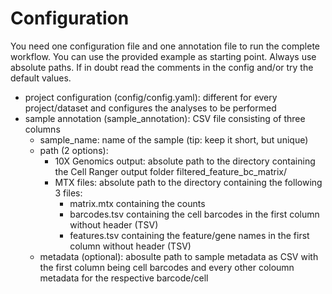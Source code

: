 # Configuration

You need one configuration file and one annotation file to run the complete workflow. You can use the provided example as starting point. Always use absolute paths. If in doubt read the comments in the config and/or try the default values.

- project configuration (config/config.yaml): different for every project/dataset and configures the analyses to be performed
- sample annotation (sample_annotation): CSV file consisting of three columns
    -  sample_name: name of the sample (tip: keep it short, but unique)
    -  path (2 options):
        - 10X Genomics output: absolute path to the directory containing the Cell Ranger output folder filtered_feature_bc_matrix/
        - MTX files: absolute path to the directory containing the following 3 files:
            - matrix.mtx containing the counts
            - barcodes.tsv containing the cell barcodes in the first column without header (TSV)
            - features.tsv containing the feature/gene names in the first column without header (TSV)
    -  metadata (optional): abosulte path to sample metadata as CSV with the first column being cell barcodes and every other coloumn metadata for the respective barcode/cell
